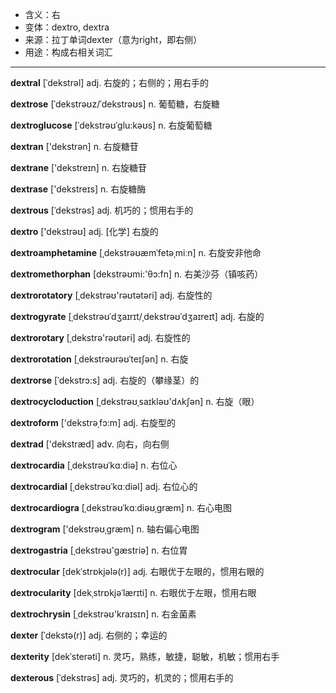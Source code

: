 - <span class="definition">含义：右</span>
- <span class="definition">变体：dextro, dextra</span>
- <span class="definition">来源：拉丁单词dexter（意为right，即右侧）</span>
- <span class="definition">用途：构成右相关词汇</span>

---

<span class="vocabulary">**dextral**</span> [ˈdekstrəl] adj. 右旋的；右侧的；用右手的

<span class="vocabulary">**dextrose**</span> [ˈdekstrəʊz/ˈdekstrəʊs] n. 葡萄糖，右旋糖

<span class="vocabulary">**dextroglucose**</span> [ˈdekstrəʊˈɡlu:kəʊs] n. 右旋葡萄糖

<span class="vocabulary">**dextran**</span> ['dekstrən] n. 右旋糖苷

<span class="vocabulary">**dextrane**</span> ['dekstreɪn] n. 右旋糖苷

<span class="vocabulary">**dextrase**</span> ['dekstreɪs] n. 右旋糖酶

<span class="vocabulary">**dextrous**</span> [ˈdekstrəs] adj. 机巧的；惯用右手的

<span class="vocabulary">**dextro**</span> ['dekstrəʊ] adj. [化学] 右旋的

<span class="vocabulary">**dextroamphetamine**</span> [ˌdekstrəʊæmˈfetəˌmiːn] n. 右旋安非他命

<span class="vocabulary">**dextromethorphan**</span> [dekstrəʊmi:'θɔ:fn] n. 右美沙芬（镇咳药）

<span class="vocabulary">**dextrorotatory**</span> [ˌdekstrəʊ'rəʊtətəri] adj. 右旋性的

<span class="vocabulary">**dextrogyrate**</span> [ˌdekstrəʊˈdʒaɪrɪt/ˌdekstrəʊˈdʒaɪreɪt] adj. 右旋的

<span class="vocabulary">**dextrorotary**</span> [ˌdekstrә'rəʊtәri] adj. 右旋性的

<span class="vocabulary">**dextrorotation**</span> [ˌdekstrəʊrəʊˈteɪʃən] n. 右旋

<span class="vocabulary">**dextrorse**</span> [ˈdekstrɔ:s] adj. 右旋的（攀缘茎）的

<span class="vocabulary">**dextrocycloduction**</span> [ˌdekstrəʊˌsaɪkləʊ'dʌkʃәn] n. 右旋（眼）

<span class="vocabulary">**dextroform**</span> ['dekstrәˌfɔ:m] adj. 右旋型的

<span class="vocabulary">**dextrad**</span> ['dekstræd] adv. 向右，向右侧

<span class="vocabulary">**dextrocardia**</span> [ˌdekstrəʊˈkɑːdiə] n. 右位心

<span class="vocabulary">**dextrocardial**</span> [ˌdekstrəʊˈkɑːdiəl] adj. 右位心的

<span class="vocabulary">**dextrocardiogra**</span> [ˌdekstrəʊˈkɑːdiəʊˌɡræm] n. 右心电图

<span class="vocabulary">**dextrogram**</span> ['dekstrəʊˌɡræm] n. 轴右偏心电图

<span class="vocabulary">**dextrogastria**</span> [ˌdekstrəʊ'gæstriә] n. 右位胃

<span class="vocabulary">**dextrocular**</span> [dekˈstrɒkjələ(r)] adj. 右眼优于左眼的，惯用右眼的

<span class="vocabulary">**dextrocularity**</span> [dekˌstrɒkjəˈlærɪti] n. 右眼优于左眼，惯用右眼

<span class="vocabulary">**dextrochrysin**</span> [ˌdekstrəʊ'kraɪsɪn] n. 右金菌素


<span class="vocabulary">**dexter**</span> [ˈdekstə(r)] adj. 右侧的；幸运的

<span class="vocabulary">**dexterity**</span> [dekˈsterəti] n. 灵巧，熟练，敏捷，聪敏，机敏；惯用右手

<span class="vocabulary">**dexterous**</span> [ˈdekstrəs] adj. 灵巧的，机灵的；惯用右手的

